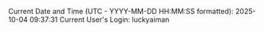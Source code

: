 Current Date and Time (UTC - YYYY-MM-DD HH:MM:SS formatted): 2025-10-04 09:37:31
Current User's Login: luckyaiman
